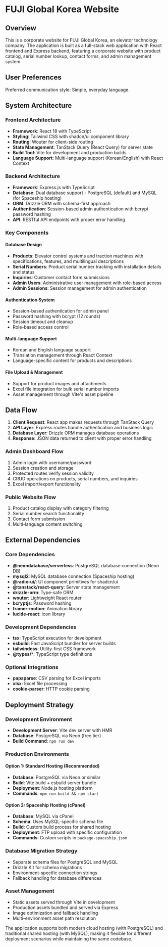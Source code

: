 # FUJI Global Korea Website

## Overview

This is a corporate website for FUJI Global Korea, an elevator technology company. The application is built as a full-stack web application with React frontend and Express backend, featuring a corporate website with product catalog, serial number lookup, contact forms, and admin management system.

## User Preferences

Preferred communication style: Simple, everyday language.

## System Architecture

### Frontend Architecture
- **Framework**: React 18 with TypeScript
- **Styling**: Tailwind CSS with shadcn/ui component library
- **Routing**: Wouter for client-side routing
- **State Management**: TanStack Query (React Query) for server state
- **Build Tool**: Vite for development and production builds
- **Language Support**: Multi-language support (Korean/English) with React Context

### Backend Architecture
- **Framework**: Express.js with TypeScript
- **Database**: Dual database support - PostgreSQL (default) and MySQL (for Spaceship hosting)
- **ORM**: Drizzle ORM with schema-first approach
- **Authentication**: Session-based admin authentication with bcrypt password hashing
- **API**: RESTful API endpoints with proper error handling

### Key Components

#### Database Design
- **Products**: Elevator control systems and traction machines with specifications, features, and multilingual descriptions
- **Serial Numbers**: Product serial number tracking with installation details and status
- **Inquiries**: Customer contact form submissions
- **Admin Users**: Administrative user management with role-based access
- **Admin Sessions**: Session management for admin authentication

#### Authentication System
- Session-based authentication for admin panel
- Password hashing with bcrypt (12 rounds)
- Session timeout and cleanup
- Role-based access control

#### Multi-language Support
- Korean and English language support
- Translation management through React Context
- Language-specific content for products and descriptions

#### File Upload & Management
- Support for product images and attachments
- Excel file integration for bulk serial number imports
- Asset management through Vite's asset pipeline

## Data Flow

1. **Client Request**: React app makes requests through TanStack Query
2. **API Layer**: Express routes handle authentication and business logic
3. **Database Layer**: Drizzle ORM manages database operations
4. **Response**: JSON data returned to client with proper error handling

### Admin Dashboard Flow
1. Admin login with username/password
2. Session creation and storage
3. Protected routes verify session validity
4. CRUD operations on products, serial numbers, and inquiries
5. Excel import/export functionality

### Public Website Flow
1. Product catalog display with category filtering
2. Serial number search functionality
3. Contact form submission
4. Multi-language content switching

## External Dependencies

### Core Dependencies
- **@neondatabase/serverless**: PostgreSQL database connection (Neon DB)
- **mysql2**: MySQL database connection (Spaceship hosting)
- **@radix-ui/**: UI component primitives for shadcn/ui
- **@tanstack/react-query**: Server state management
- **drizzle-orm**: Type-safe ORM
- **wouter**: Lightweight React router
- **bcryptjs**: Password hashing
- **framer-motion**: Animation library
- **lucide-react**: Icon library

### Development Dependencies
- **tsx**: TypeScript execution for development
- **esbuild**: Fast JavaScript bundler for server builds
- **tailwindcss**: Utility-first CSS framework
- **@types/***: TypeScript type definitions

### Optional Integrations
- **papaparse**: CSV parsing for Excel imports
- **xlsx**: Excel file processing
- **cookie-parser**: HTTP cookie parsing

## Deployment Strategy

### Development Environment
- **Development Server**: Vite dev server with HMR
- **Database**: PostgreSQL via Neon (free tier)
- **Build Command**: `npm run dev`

### Production Environments

#### Option 1: Standard Hosting (Recommended)
- **Database**: PostgreSQL via Neon or similar
- **Build**: Vite build + esbuild server bundle
- **Deployment**: Node.js hosting platform
- **Commands**: `npm run build && npm start`

#### Option 2: Spaceship Hosting (cPanel)
- **Database**: MySQL via cPanel
- **Schema**: Uses MySQL-specific schema file
- **Build**: Custom build process for shared hosting
- **Deployment**: FTP upload with specific configuration
- **Commands**: Custom scripts in `package-spaceship.json`

### Database Migration Strategy
- Separate schema files for PostgreSQL and MySQL
- Drizzle Kit for schema migrations
- Environment-specific connection strings
- Fallback handling for database differences

### Asset Management
- Static assets served through Vite in development
- Production assets bundled and served via Express
- Image optimization and fallback handling
- Multi-environment asset path resolution

The application supports both modern cloud hosting (with PostgreSQL) and traditional shared hosting (with MySQL), making it flexible for different deployment scenarios while maintaining the same codebase.